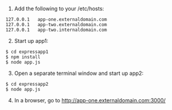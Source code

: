 1. Add the following to your /etc/hosts:

```
127.0.0.1	app-one.externaldomain.com
127.0.0.1	app-two.externaldomain.com
127.0.0.1   app-two.internaldomain.com
```

2. Start up app1:

```
$ cd expressapp1
$ npm install
$ node app.js
```

3. Open a separate terminal window and start up app2:

```
$ cd expressapp2
$ node app.js
```

4. In a browser, go to http://app-one.externaldomain.com:3000/

